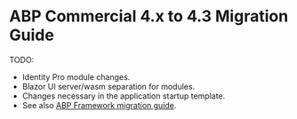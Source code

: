 # ABP Commercial 4.x to 4.3 Migration Guide

TODO:

* Identity Pro module changes.
* Blazor UI server/wasm separation for modules.
* Changes necessary in the application startup template.
* See also [ABP Framework migration guide](https://docs.abp.io/en/abp/4.3/Migration-Guides/Abp-4_3).